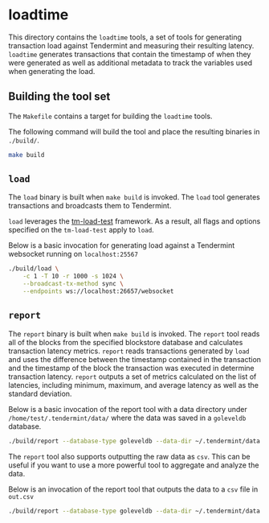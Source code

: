 # loadtime

This directory contains the `loadtime` tools, a set of tools for generating
transaction load against Tendermint and measuring their resulting latency.
`loadtime` generates transactions that contain the timestamp of when they were
generated as well as additional metadata to track the variables used when
generating the load.


## Building the tool set

The `Makefile` contains a target for building the `loadtime` tools.

The following command will build the tool and place the resulting binaries in `./build/`.

```bash
make build
```

## `load`

The `load` binary is built when `make build` is invoked. The `load` tool generates
transactions and broadcasts them to Tendermint.

`load` leverages the [tm-load-test](https://github.com/informalsystems/tm-load-test)
framework. As a result, all flags and options specified on the `tm-load-test` apply to
`load`.

Below is a basic invocation for generating load against a Tendermint websocket running
on `localhost:25567`

```bash
./build/load \
    -c 1 -T 10 -r 1000 -s 1024 \
    --broadcast-tx-method sync \
    --endpoints ws://localhost:26657/websocket
```

## `report`

The `report` binary is built when `make build` is invoked. The `report` tool
reads all of the blocks from the specified blockstore database and calculates
transaction latency metrics. `report` reads transactions generated by `load`
and uses the difference between the timestamp contained in the transaction and
the timestamp of the block the transaction was executed in determine transaction latency.
`report` outputs a set of metrics calculated on the list of latencies, including
minimum, maximum, and average latency as well as the standard deviation.

Below is a basic invocation of the report tool with a data directory under `/home/test/.tendermint/data/`
where the data was saved in a `goleveldb` database.


```bash
./build/report --database-type goleveldb --data-dir ~/.tendermint/data
```


The `report` tool also supports outputting the raw data as `csv`. This can be
useful if you want to use a more powerful tool to aggregate and analyze the data.

Below is an invocation of the report tool that outputs the data to a `csv` file
in `out.csv`

```bash
./build/report --database-type goleveldb --data-dir ~/.tendermint/data --csv out.csv
```
